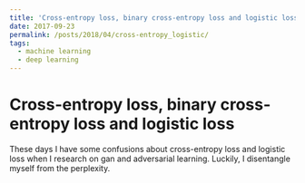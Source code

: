 ```yaml
---
title: 'Cross-entropy loss, binary cross-entropy loss and logistic loss'
date: 2017-09-23
permalink: /posts/2018/04/cross-entropy_logistic/
tags:
  - machine learning
  - deep learning
---
```


# Cross-entropy loss, binary cross-entropy loss and logistic loss
These days I have some confusions about cross-entropy loss and logistic loss when I research on gan and adversarial learning. Luckily, I disentangle myself from the perplexity.











